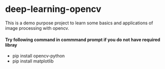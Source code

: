# deep-learning-opencv

This is a demo purpose project to learn some basics and applications of 
image processing with opencv.

#### Try following command in commmand prompt if you do not have required libray
* pip install opencv-python
* pip install matplotlib

[My linkedin profile]:https://www.linkedin.com/in/sourav-debnath-3673a3128

